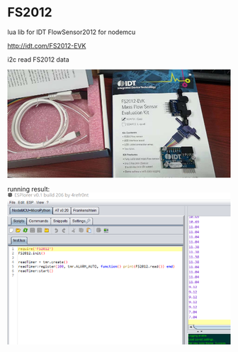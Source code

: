 # FS2012
lua lib for IDT FlowSensor2012 for nodemcu

http://idt.com/FS2012-EVK

i2c read FS2012 data

![FlowSensor2012](https://github.com/yangbo1979/FS2012/blob/master/images/sensor%20kit.jpg)

running result:
![Running result](https://github.com/yangbo1979/FS2012/blob/master/images/esplorer.png)

